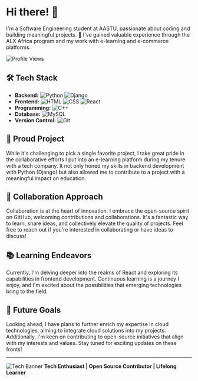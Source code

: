 # Hi there! 👋

I'm a Software Engineering student at AASTU, passionate about coding and building meaningful projects. 🚀 I've gained valuable experience through the ALX Africa program and my work with e-learning and e-commerce platforms.

![Profile Views](https://komarev.com/ghpvc/?username=your-username&color=blue)

## 🛠️ Tech Stack
- **Backend:** ![Python](https://img.icons8.com/color/48/000000/python.png) ![Django](https://img.icons8.com/color/48/000000/django.png)
- **Frontend:** ![HTML](https://img.icons8.com/color/48/000000/html.png) ![CSS](https://img.icons8.com/color/48/000000/css.png) ![React](https://img.icons8.com/color/48/000000/react.png)
- **Programming:** ![C++](https://img.icons8.com/color/48/000000/c-plus-plus-logo.png)
- **Database:** ![MySQL](https://img.icons8.com/ios/50/000000/mysql-logo.png)
- **Version Control:** ![Git](https://img.icons8.com/color/48/000000/git.png)

## 🚀 Proud Project
While it's challenging to pick a single favorite project, I take great pride in the collaborative efforts I put into an e-learning platform during my tenure with a tech company. It not only honed my skills in backend development with Python (Django) but also allowed me to contribute to a project with a meaningful impact on education.

## 🤝 Collaboration Approach
Collaboration is at the heart of innovation. I embrace the open-source spirit on GitHub, welcoming contributions and collaborations. It's a fantastic way to learn, share ideas, and collectively elevate the quality of projects. Feel free to reach out if you're interested in collaborating or have ideas to discuss!

## 📚 Learning Endeavors
Currently, I'm delving deeper into the realms of React and exploring its capabilities in frontend development. Continuous learning is a journey I enjoy, and I'm excited about the possibilities that emerging technologies bring to the field.

## 🎯 Future Goals
Looking ahead, I have plans to further enrich my expertise in cloud technologies, aiming to integrate cloud solutions into my projects. Additionally, I'm keen on contributing to open-source initiatives that align with my interests and values. Stay tuned for exciting updates on these fronts!

---

![Tech Banner](https://img.icons8.com/bubbles/50/000000/code.png) **Tech Enthusiast | Open Source Contributor | Lifelong Learner**
